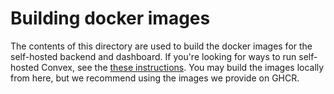 # Building docker images

The contents of this directory are used to build the docker images for the
self-hosted backend and dashboard. If you're looking for ways to run self-hosted
Convex, see the [these instructions](../README.md). You may build the images
locally from here, but we recommend using the images we provide on GHCR.
